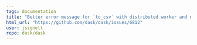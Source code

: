```yaml
---
tags: documentation
title: "Better error message for `to_csv` with distributed worker and non-local filesystem"
html_url: "https://github.com/dask/dask/issues/6812"
user: jsignell
repo: dask/dask
---
```


